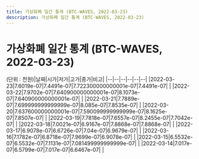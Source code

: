 ```yaml
---
title: 가상화폐 일간 통계 (BTC-WAVES, 2022-03-23)
description: 가상화폐 일간 통계 (BTC-WAVES, 2022-03-23)
---
```


가상화폐 일간 통계 (BTC-WAVES, 2022-03-23)
===

(단위 : 천원)|날짜|시가|저가|고가|종가|비고|
|--|--|--|--|--|--|
|2022-03-23|7.6019e-07|7.4491e-07|7.722300000000001e-07|7.4491e-07|    |
|2022-03-22|7.9702e-07|7.640900000000001e-07|8.1073e-07|7.640900000000001e-07|    |
|2022-03-21|7.7889e-07|7.699999999999999e-07|8.085e-07|7.8535e-07|    |
|2022-03-20|7.637600000000001e-07|7.590099999999999e-07|8.1625e-07|7.8507e-07|    |
|2022-03-19|7.7818e-07|7.6557e-07|8.2455e-07|7.7042e-07|    |
|2022-03-18|7.0021e-07|6.9167e-07|7.8868e-07|7.8868e-07|    |
|2022-03-17|6.9078e-07|6.6726e-07|7.04e-07|6.9679e-07|    |
|2022-03-16|7.1782e-07|6.8718e-07|7.9699e-07|6.9078e-07|    |
|2022-03-15|6.5532e-07|6.5532e-07|7.1131e-07|7.081499999999999e-07|    |
|2022-03-14|7.017e-07|6.5799e-07|7.017e-07|6.6467e-07|    |
